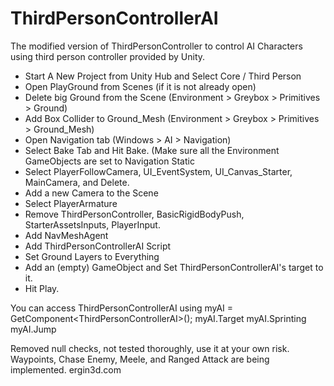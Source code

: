 # ThirdPersonControllerAI
The modified version of ThirdPersonController to control AI Characters using third person controller provided by Unity.
- Start A New Project from Unity Hub and Select Core / Third Person
- Open PlayGround from Scenes (if it is not already open)
- Delete big Ground from the Scene (Environment > Greybox > Primitives > Ground)
- Add Box Collider to Ground_Mesh (Environment > Greybox > Primitives > Ground_Mesh)
- Open Navigation tab (Windows > AI > Navigation)
- Select Bake Tab and Hit Bake. (Make sure all the Environment GameObjects are set to Navigation Static
- Select PlayerFollowCamera, UI_EventSystem, UI_Canvas_Starter, MainCamera, and Delete.
- Add a new Camera to the Scene
- Select PlayerArmature
- Remove ThirdPersonController, BasicRigidBodyPush, StarterAssetsInputs, PlayerInput.
- Add NavMeshAgent
- Add ThirdPersonControllerAI Script
- Set Ground Layers to Everything
- Add an (empty) GameObject and Set ThirdPersonControllerAI's target to it.
- Hit Play.

You can access ThirdPersonControllerAI using
myAI = GetComponent\<ThirdPersonControllerAI\>();
myAI.Target myAI.Sprinting myAI.Jump

Removed null checks, not tested thoroughly, use it at your own risk.
Waypoints, Chase Enemy, Meele, and Ranged Attack are being implemented.
ergin3d.com
